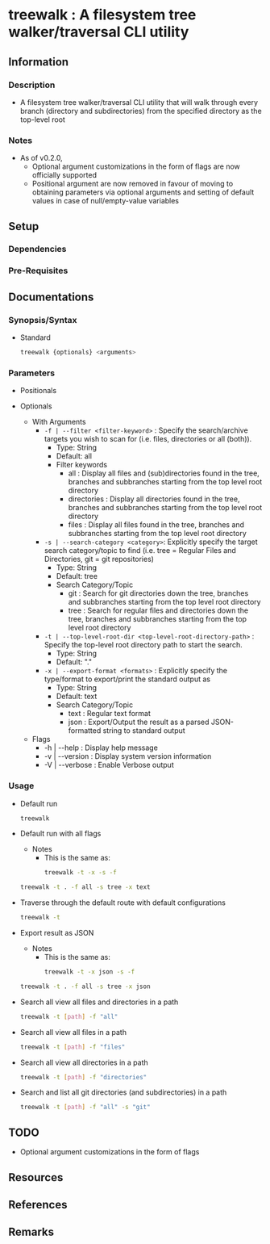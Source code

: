 # treewalk : A filesystem tree walker/traversal CLI utility

## Information
### Description
+ A filesystem tree walker/traversal CLI utility that will walk through every branch (directory and subdirectories) from the specified directory as the top-level root

### Notes
- As of v0.2.0,
    + Optional argument customizations in the form of flags are now officially supported
    + Positional argument are now removed in favour of moving to obtaining parameters via optional arguments and setting of default values in case of null/empty-value variables

## Setup
### Dependencies

### Pre-Requisites

## Documentations

### Synopsis/Syntax
- Standard
    ```bash
    treewalk {optionals} <arguments>
    ```

### Parameters
- Positionals

- Optionals
    - With Arguments
        - `-f | --filter <filter-keyword>` : Specify the search/archive targets you wish to scan for (i.e. files, directories or all (both)).
            + Type: String
            + Default: all
            - Filter keywords
                + all : Display all files and (sub)directories found in the tree, branches and subbranches starting from the top level root directory
                + directories : Display all directories found in the tree, branches and subbranches starting from the top level root directory
                + files : Display all files found in the tree, branches and subbranches starting from the top level root directory
        - `-s | --search-category <category>`: Explicitly specify the target search category/topic to find (i.e. tree = Regular Files and Directories, git = git repositories)
            + Type: String
            + Default: tree
            - Search Category/Topic
                + git : Search for git directories down the tree, branches and subbranches starting from the top level root directory
                + tree : Search for regular files and directories down the tree, branches and subbranches starting from the top level root directory
        - `-t | --top-level-root-dir <top-level-root-directory-path>` : Specify the top-level root directory path to start the search.
            + Type: String
            + Default: "."
        - `-x | --export-format <formats>` : Explicitly specify the type/format to export/print the standard output as
            + Type: String
            + Default: text
            - Search Category/Topic
                + text : Regular text format
                + json : Export/Output the result as a parsed JSON-formatted string to standard output
    - Flags
        + -h | --help : Display help message
        + -v | --version : Display system version information
        + -V | --verbose : Enable Verbose output

### Usage
- Default run
    ```bash
    treewalk
    ```

- Default run with all flags
    - Notes
        - This is the same as:
            ```bash
            treewalk -t -x -s -f
            ```
    ```bash
    treewalk -t . -f all -s tree -x text
    ```

- Traverse through the default route with default configurations
    ```bash
    treewalk -t
    ```

- Export result as JSON
    - Notes
        - This is the same as:
            ```bash
            treewalk -t -x json -s -f
            ```
    ```bash
    treewalk -t . -f all -s tree -x json
    ```

- Search all view all files and directories in a path
    ```bash
    treewalk -t [path] -f "all"
    ```

- Search all view all files in a path
    ```bash
    treewalk -t [path] -f "files"
    ```

- Search all view all directories in a path
    ```bash
    treewalk -t [path] -f "directories"
    ```

- Search and list all git directories (and subdirectories) in a path
    ```bash
    treewalk -t [path] -f "all" -s "git"
    ```

## TODO
+ Optional argument customizations in the form of flags

## Resources

## References

## Remarks

